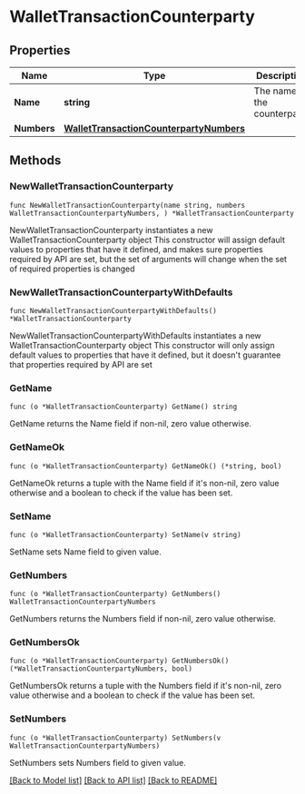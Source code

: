 # WalletTransactionCounterparty

## Properties

Name | Type | Description | Notes
------------ | ------------- | ------------- | -------------
**Name** | **string** | The name of the counterparty | 
**Numbers** | [**WalletTransactionCounterpartyNumbers**](WalletTransactionCounterpartyNumbers.md) |  | 

## Methods

### NewWalletTransactionCounterparty

`func NewWalletTransactionCounterparty(name string, numbers WalletTransactionCounterpartyNumbers, ) *WalletTransactionCounterparty`

NewWalletTransactionCounterparty instantiates a new WalletTransactionCounterparty object
This constructor will assign default values to properties that have it defined,
and makes sure properties required by API are set, but the set of arguments
will change when the set of required properties is changed

### NewWalletTransactionCounterpartyWithDefaults

`func NewWalletTransactionCounterpartyWithDefaults() *WalletTransactionCounterparty`

NewWalletTransactionCounterpartyWithDefaults instantiates a new WalletTransactionCounterparty object
This constructor will only assign default values to properties that have it defined,
but it doesn't guarantee that properties required by API are set

### GetName

`func (o *WalletTransactionCounterparty) GetName() string`

GetName returns the Name field if non-nil, zero value otherwise.

### GetNameOk

`func (o *WalletTransactionCounterparty) GetNameOk() (*string, bool)`

GetNameOk returns a tuple with the Name field if it's non-nil, zero value otherwise
and a boolean to check if the value has been set.

### SetName

`func (o *WalletTransactionCounterparty) SetName(v string)`

SetName sets Name field to given value.


### GetNumbers

`func (o *WalletTransactionCounterparty) GetNumbers() WalletTransactionCounterpartyNumbers`

GetNumbers returns the Numbers field if non-nil, zero value otherwise.

### GetNumbersOk

`func (o *WalletTransactionCounterparty) GetNumbersOk() (*WalletTransactionCounterpartyNumbers, bool)`

GetNumbersOk returns a tuple with the Numbers field if it's non-nil, zero value otherwise
and a boolean to check if the value has been set.

### SetNumbers

`func (o *WalletTransactionCounterparty) SetNumbers(v WalletTransactionCounterpartyNumbers)`

SetNumbers sets Numbers field to given value.



[[Back to Model list]](../README.md#documentation-for-models) [[Back to API list]](../README.md#documentation-for-api-endpoints) [[Back to README]](../README.md)



